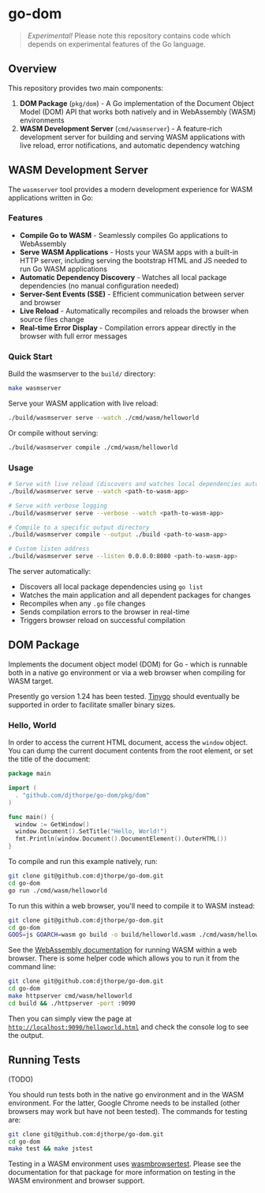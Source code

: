 # go-dom

> *Experimental!* Please note this repository contains code which depends
on experimental features of the Go language.

## Overview

This repository provides two main components:

1. **DOM Package** (`pkg/dom`) - A Go implementation of the Document Object Model (DOM) API that works both natively and in WebAssembly (WASM) environments
2. **WASM Development Server** (`cmd/wasmserver`) - A feature-rich development server for building and serving WASM applications with live reload, error notifications, and automatic dependency watching

## WASM Development Server

The `wasmserver` tool provides a modern development experience for WASM applications written in Go:

### Features

- **Compile Go to WASM** - Seamlessly compiles Go applications to WebAssembly
- **Serve WASM Applications** - Hosts your WASM apps with a built-in HTTP server, including serving the bootstrap HTML and JS needed to run Go WASM applications
- **Automatic Dependency Discovery** - Watches all local package dependencies (no manual configuration needed)
- **Server-Sent Events (SSE)** - Efficient communication between server and browser
- **Live Reload** - Automatically recompiles and reloads the browser when source files change
- **Real-time Error Display** - Compilation errors appear directly in the browser with full error messages

### Quick Start

Build the wasmserver to the `build/` directory:

```bash
make wasmserver
```

Serve your WASM application with live reload:

```bash
./build/wasmserver serve --watch ./cmd/wasm/helloworld
```

Or compile without serving:

```bash
./build/wasmserver compile ./cmd/wasm/helloworld
```

### Usage

```bash
# Serve with live reload (discovers and watches local dependencies automatically)
./build/wasmserver serve --watch <path-to-wasm-app>

# Serve with verbose logging
./build/wasmserver serve --verbose --watch <path-to-wasm-app>

# Compile to a specific output directory
./build/wasmserver compile --output ./build <path-to-wasm-app>

# Custom listen address
./build/wasmserver serve --listen 0.0.0.0:8080 <path-to-wasm-app>
```

The server automatically:

- Discovers all local package dependencies using `go list`
- Watches the main application and all dependent packages for changes
- Recompiles when any `.go` file changes
- Sends compilation errors to the browser in real-time
- Triggers browser reload on successful compilation

## DOM Package

Implements the document object model (DOM) for Go - which is
runnable both in a native go environment or via a web browser
when compiling for WASM target.

Presently go version 1.24 has been tested. [Tinygo](https://tinygo.org/) should
eventually be supported in order to facilitate smaller binary sizes.

### Hello, World

In order to access the current HTML document, access the `window` object. You
can dump the current document contents from the root element, or set the
title of the document:

```go
package main

import (
  . "github.com/djthorpe/go-dom/pkg/dom"
)

func main() {
  window := GetWindow()
  window.Document().SetTitle("Hello, World!")
  fmt.Println(window.Document().DocumentElement().OuterHTML())
}
```

To compile and run this example natively, run:

```bash
git clone git@github.com:djthorpe/go-dom.git
cd go-dom
go run ./cmd/wasm/helloworld
```

To run this within a web browser, you'll need to compile it to WASM instead:

```bash
git clone git@github.com:djthorpe/go-dom.git
cd go-dom
GOOS=js GOARCH=wasm go build -o build/helloworld.wasm ./cmd/wasm/helloworld
```

See the [WebAssembly documentation](https://go.dev/wiki/WebAssembly) for running
WASM within a web browser. There is some helper code which allows you to run it
from the command line:

```bash
git clone git@github.com:djthorpe/go-dom.git
cd go-dom
make httpserver cmd/wasm/helloworld
cd build && ./httpserver -port :9090 
```

Then you can simply view the page at [`http://localhost:9090/helloworld.html`](http://localhost:9090/helloworld.html) and check the console log to see the output.

## Running Tests

(TODO)

You should run tests both in the native go environment and in the WASM
environment. For the latter, Google Chrome needs to be installed (other browsers
may work but have not been tested). The commands for testing are:

```bash
git clone git@github.com:djthorpe/go-dom.git
cd go-dom
make test && make jstest
```

Testing in a WASM environment uses [wasmbrowsertest](https://github.com/agnivade/wasmbrowsertest). Please see the documentation for that package for more information on testing in the WASM environment and browser support.
